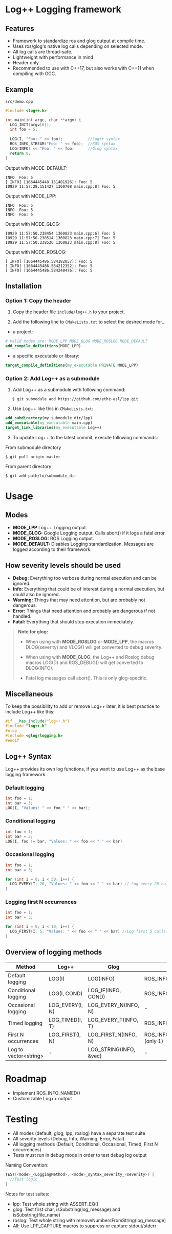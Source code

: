 # Log++ Logging framework

## Features

- Framework to standardize ros and glog output at compile time.
- Uses ros/glog's native log calls depending on selected mode.
- All log calls are thread-safe.
- Lightweight with performance in mind
- Header only
- Recommended to use with C++17, but also works with C++11 when compiling with GCC.

## Example

`src/demo.cpp`
```c++
#include <log++.h>

int main(int argc, char **argv) {
  LOG_INIT(argv[0]);
  int foo = 5;
  
  LOG(I, "Foo: " << foo);           //Log++ syntax
  ROS_INFO_STREAM("Foo: " << foo);  //ROS syntax
  LOG(INFO) << "Foo: " << foo;      //Glog syntax
  return 0;
}
```

Output with MODE_DEFAULT:

```shell
INFO  Foo: 5
[ INFO] [1664445448.151401926]: Foo: 5
I0929 11:57:28.151427 1360708 main.cpp:8] Foo: 5
```

Output with MODE_LPP:

```shell
INFO  Foo: 5
INFO  Foo: 5
INFO  Foo: 5
```

Output with MODE_GLOG:

```shell
I0929 11:57:50.238454 1360823 main.cpp:6] Foo: 5
I0929 11:57:50.238514 1360823 main.cpp:7] Foo: 5
I0929 11:57:50.238536 1360823 main.cpp:8] Foo: 5
```

Output with MODE_ROSLOG:

```shell
[ INFO] [1664445486.584182057]: Foo: 5
[ INFO] [1664445486.584212352]: Foo: 5
[ INFO] [1664445486.584240476]: Foo: 5
```

## Installation

### Option 1: Copy the header
1. Copy the header file `include/log++.h` to your project.

2. Add the following line to `CMakeLists.txt` to select the desired mode for...

- a project:

```cmake
# Valid modes are: MODE_LPP MODE_GLOG MODE_ROSLOG MODE_DEFAULT
add_compile_definitions(MODE_LPP)
```

- a specific executable or library:

```cmake
target_compile_definitions(my_executable PRIVATE MODE_LPP) 
```

### Option 2: Add Log++ as a submodule
1. Add Log++ as a submodule with following command:
```shell
   $ git submodule add https://github.com/ethz-asl/lpp.git
```

2. Use Log++ like this in `CMakeLists.txt`:

```cmake
add_subdirectory(my_submodule_dir/lpp)
add_executable(my_executable main.cpp)
target_link_libraries(my_executable Log++)
```

3. To update Log++ to the latest commit, execute following commands:

From submodule directory
```shell
$ git pull origin master
```

From parent directory
```shell
$ git add path/to/submodule_dir
```

# Usage

## Modes

- **MODE_LPP** Log++ Logging output.
- **MODE_GLOG:** Google Logging output. Calls abort() if it logs a fatal error.
- **MODE_ROSLOG:** ROS Logging output.
- **MODE_DEFAULT:** Disables Logging standardization. Messages are logged according to their framework.

## How severity levels should be used

- **Debug:** Everything too verbose during normal execution and can be ignored.
- **Info:** Everything that could be of interest during a normal execution, but could also be ignored.
- **Warning:** Things that may need attention, but are probably not dangerous.
- **Error:** Things that need attention and probably are dangerous if not handled.
- **Fatal:** Everything that should stop execution immediately.

> **Note for glog:**
>
> - When using with **MODE_ROSLOG** or **MODE_LPP**, the macros DLOG(severity) and VLOG() will get converted
> to debug severity.
>
> - When using with **MODE_GLOG**, the Log++ and Roslog debug macros LOG(D) and ROS_DEBUG() will get converted
> to DLOG(INFO).
>
> - Fatal log messages call abort(). This is only glog-specific.

## Miscellaneous

To keep the possibility to add or remove Log++ later, it is best practice to include Log++ like this:

```c++
#if __has_include("log++.h")
#include "log++.h"
#else
#include <glog/logging.h>
#endif
```

## Log++ Syntax

Log++ provides its own log functions, if you want to use Log++ as the base logging framework

### Default logging

```c++
int foo = 1;
int bar = 3;
LOG(I, "Values: " << foo " " << bar);
```

### Conditional logging

```c++
int foo = 1;
int bar = 3;
LOG(I, foo != bar, "Values: " << foo << " " << bar)
```

### Occasional logging

```c++
int foo = 1;
int bar = 3;

for (int i = 0; i < 50; i++) {
  LOG_EVERY(I, 20, "Values: " << foo << " " << bar) // Log every 20 calls.
}
```

### Logging first N occurrences

```c++
int foo = 1;
int bar = 3;

for (int i = 0; i < 10; i++) {
  LOG_FIRST(I, 5, "Values: " << foo << " " << bar) //Log first 5 calls.
}
```

## Overview of logging methods

| Method                 | Log++           | Glog                   | ROS                       | 
|------------------------|-----------------|------------------------|---------------------------|
| Default logging        | LOG(I)          | LOG(INFO)              | ROS_INFO()                |
| Conditional logging    | LOG(I, COND)    | LOG_IF(INFO, COND)     | ROS_INFO_COND()           |
| Occasional logging     | LOG_EVERY(I, N) | LOG_EVERY_N(INFO, N)   | -                         |
| Timed logging          | LOG_TIMED(I, T) | LOG_EVERY_T(INFO, T)   | ROS_INFO_THROTTLE()       |
| First N occurrences    | LOG_FIRST(I, N) | LOG_FIRST_N(INFO, N)   | ROS_INFO_ONCE() (only 1)  |
| Log to vector\<string> | -               | LOG_STRING(INFO, &vec) | -                         |

# Roadmap
- Implement ROS_INFO_NAMED()
- Customizable Log++ output

# Testing

- All modes (default, glog, lpp, roslog) have a separate test suite
- All severity levels (Debug, Info, Warning, Error, Fatal)
- All logging methods (Default, Conditional, Occasional, Timed, First N occurrences)
- Tests must run in debug mode in order to test debug log output

Naming Convention:

```c++
TEST(<mode>_<LoggingMethod>, <mode>_syntax_severity_<severity>) {
  //Test logic
}
```

Notes for test suites:

- lpp: Test whole string with ASSERT_EQ()
- glog: Test first char, isSubstring(log_message) and isSubstring(file_name)
- roslog: Test whole string with removeNumbersFromString(log_message)
- All: Use LPP_CAPTURE macros to suppress or capture stdout/stderr
